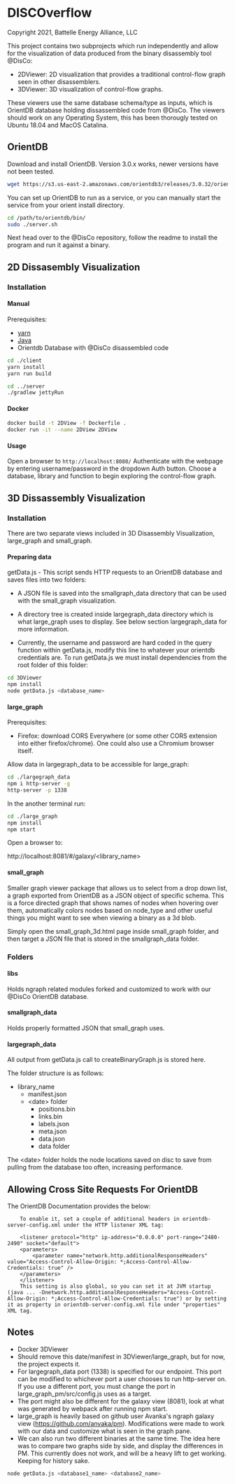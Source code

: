# DISCOverflow

Copyright 2021, Battelle Energy Alliance, LLC

This project contains two subprojects which run independently and allow for the visualization of data produced from the binary disassembly tool @DisCo:

- 2DViewer: 2D visualization that provides a traditional control-flow graph seen in other disassemblers.
- 3DViewer: 3D visualization of control-flow graphs.

These viewers use the same database schema/type as inputs, which is OrientDB database holding dissassembled code from @DisCo. The viewers should work on any Operating System, this has been thorougly tested on Ubuntu 18.04 and MacOS Catalina.

## OrientDB

Download and install OrientDB. Version 3.0.x works, newer versions have not been tested.

```bash
wget https://s3.us-east-2.amazonaws.com/orientdb3/releases/3.0.32/orientdb-3.0.32.tar.gz -O orientdb-community-3.0.32.tar.gz
```

You can set up OrientDB to run as a service, or you can manually start the service from your orient install directory.

```bash
cd /path/to/orientdb/bin/
sudo ./server.sh
```

Next head over to the @DisCo repository, follow the readme to install the program and run it against a binary.

## 2D Dissasembly Visualization

### Installation

#### Manual

Prerequisites:

- [yarn](https://yarnpkg.com/)
- [Java](https://jdk.java.net)
- Orientdb Database with @DisCo disassembled code

```bash
cd ./client
yarn install
yarn run build

cd ../server
./gradlew jettyRun
```

#### Docker

``` bash
docker build -t 2DView -f Dockerfile .
docker run -it --name 2DView 2DView
```

#### Usage

Open a browser to `http://localhost:8080/`
Authenticate with the webpage by entering username/password in the dropdown Auth button. Choose a database, library and function to begin exploring the control-flow graph.

## 3D Dissassembly Visualization

### Installation

There are two separate views included in 3D Disassembly Visualization, large_graph and small_graph.

#### Preparing data

getData.js - This script sends HTTP requests to an OrientDB database and saves files into two folders:

- A JSON file is saved into the smallgraph_data directory that can be used with the small_graph visualization.
- A directory tree is created inside largegraph_data directory which is what large_graph uses to display. See below section largegraph_data for more information.

- Currently, the username and password are hard coded in the query function within getData.js, modify this line to whatever your orientdb credentials are.
To run getData.js we must install dependencies from the root folder of this folder:

```bash
cd 3DViewer
npm install
node getData.js <database_name>
```

#### large_graph

Prerequisites:

- Firefox: download CORS Everywhere (or some other CORS extension into either firefox/chrome). One could also use a Chromium browser itself.

Allow data in largegraph_data to be accessible for large_graph:

```bash
cd ./largegraph_data
npm i http-server -g
http-server -p 1338
```

In the another terminal run:

```bash
cd ./large_graph
npm install
npm start
```

Open a browser to:

http://localhost:8081/#/galaxy/<library_name>

#### small_graph

Smaller graph viewer package that allows us to select from a drop down list, a graph exported from OrientDB as a JSON object of specific schema. This is a force directed graph that shows names of nodes when hovering over them, automatically colors nodes based on node_type and other useful things you might want to see when viewing a binary as a 3d blob.

Simply open the small_graph_3d.html page inside small_graph folder, and then target a JSON file that is stored in the smallgraph_data folder.

### Folders

#### libs

Holds ngraph related modules forked and customized to work with our @DisCo OrientDB database.

#### smallgraph_data

Holds properly formatted JSON that small_graph uses.

#### largegraph_data

All output from getData.js call to createBinaryGraph.js is stored here.

The folder structure is as follows:

- library_name
  - manifest.json
  - \<date> folder
    - positions.bin
    - links.bin
    - labels.json
    - meta.json
    - data.json
    - data folder

The \<date> folder holds the node locations saved on disc to save from pulling from the database too often, increasing performance.

## Allowing Cross Site Requests For OrientDB

The OrientDB Documentation provides the below:

        To enable it, set a couple of additional headers in orientdb-server-config.xml under the HTTP listener XML tag:

        <listener protocol="http" ip-address="0.0.0.0" port-range="2480-2490" socket="default">
        <parameters>
            <parameter name="network.http.additionalResponseHeaders" value="Access-Control-Allow-Origin: *;Access-Control-Allow-Credentials: true" />
        </parameters>
        </listener>
        This setting is also global, so you can set it at JVM startup (java ... -Dnetwork.http.additionalResponseHeaders="Access-Control-Allow-Origin: *;Access-Control-Allow-Credentials: true") or by setting it as property in orientdb-server-config.xml file under "properties" XML tag.

## Notes

- Docker 3DViewer
- Should remove this date/manifest in 3DViewer/large_graph, but for now, the project expects it.
- For largegraph_data port (1338) is specified for our endpoint. This port can be modified to whichever port a user chooses to run http-server on. If you use a different port, you must change the port in large_graph_pm/src/config.js uses as a target.
- The port might also be different for the galaxy view (8081), look at what was generated by webpack after running npm start.
- large_graph is heavily based on github user Avanka's ngraph galaxy view (https://github.com/anvaka/pm). Modifications were made to work with our data and customize what is seen in the graph pane.
- We can also run two different binaries at the same time. The idea here was to compare two graphs side by side, and display the differences in PM. This currently does not work, and will be a heavy lift to get working. Keeping for history sake.

```bash
node getData.js <database1_name> <database2_name>
```

